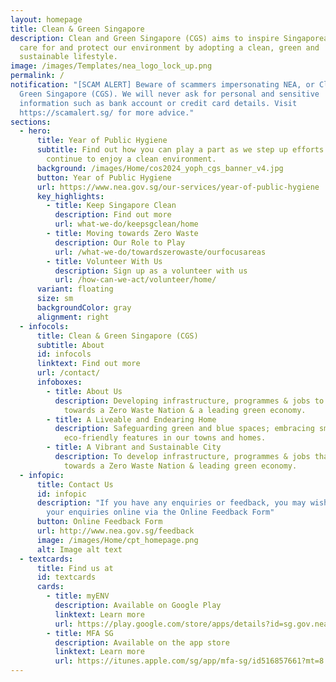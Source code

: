 ```yaml
---
layout: homepage
title: Clean & Green Singapore
description: Clean and Green Singapore (CGS) aims to inspire Singaporeans to
  care for and protect our environment by adopting a clean, green and
  sustainable lifestyle.
image: /images/Templates/nea_logo_lock_up.png
permalink: /
notification: "[SCAM ALERT] Beware of scammers impersonating NEA, or Clean &
  Green Singapore (CGS). We will never ask for personal and sensitive
  information such as bank account or credit card details. Visit
  https://scamalert.sg/ for more advice."
sections:
  - hero:
      title: Year of Public Hygiene
      subtitle: Find out how you can play a part as we step up efforts to ensure we
        continue to enjoy a clean environment.
      background: /images/Home/cos2024_yoph_cgs_banner_v4.jpg
      button: Year of Public Hygiene
      url: https://www.nea.gov.sg/our-services/year-of-public-hygiene
      key_highlights:
        - title: Keep Singapore Clean
          description: Find out more
          url: what-we-do/keepsgclean/home
        - title: Moving towards Zero Waste
          description: Our Role to Play
          url: /what-we-do/towardszerowaste/ourfocusareas
        - title: Volunteer With Us
          description: Sign up as a volunteer with us
          url: /how-can-we-act/volunteer/home/
      variant: floating
      size: sm
      backgroundColor: gray
      alignment: right
  - infocols:
      title: Clean & Green Singapore (CGS)
      subtitle: About
      id: infocols
      linktext: Find out more
      url: /contact/
      infoboxes:
        - title: About Us
          description: Developing infrastructure, programmes & jobs to support the move
            towards a Zero Waste Nation & a leading green economy.
        - title: A Liveable and Endearing Home
          description: Safeguarding green and blue spaces; embracing smart technology and
            eco-friendly features in our towns and homes.
        - title: A Vibrant and Sustainable City
          description: To develop infrastructure, programmes & jobs that support the move
            towards a Zero Waste Nation & leading green economy.
  - infopic:
      title: Contact Us
      id: infopic
      description: "If you have any enquiries or feedback, you may wish to:  Submit
        your enquiries online via the Online Feedback Form"
      button: Online Feedback Form
      url: http://www.nea.gov.sg/feedback
      image: /images/Home/cpt_homepage.png
      alt: Image alt text
  - textcards:
      title: Find us at
      id: textcards
      cards:
        - title: myENV
          description: Available on Google Play
          linktext: Learn more
          url: https://play.google.com/store/apps/details?id=sg.gov.nea&hl=en
        - title: MFA SG
          description: Available on the app store
          linktext: Learn more
          url: https://itunes.apple.com/sg/app/mfa-sg/id516857661?mt=8
---
```

